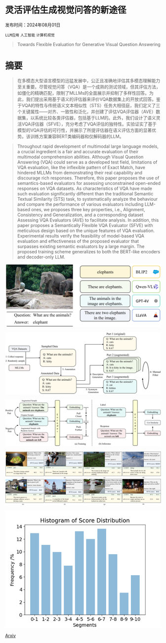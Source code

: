 # 灵活评估生成视觉问答的新途径

发布时间：2024年08月01日

`LLM应用` `人工智能` `计算机视觉`

> Towards Flexible Evaluation for Generative Visual Question Answering

# 摘要

> 在多模态大型语言模型的迅猛发展中，公正且准确地评估其多模态理解能力至关重要。尽管视觉问答（VQA）是一个成熟的测试领域，但其评估方法，如僵化的精确匹配，限制了MLLMs的全面展示并抑制了多样性回答。为此，我们提出采用基于语义的评估器来评价VQA数据集上的开放式回答。鉴于VQA的特性与传统语义文本相似性（STS）任务大相径庭，我们定义了三个关键属性——对齐、一致性和泛化，并创建了评估VQA评估器（AVE）数据集，以系统比较各类评估器，包括基于LLM的。此外，我们设计了语义灵活VQA评估器（SFVE），充分考虑了VQA评估的独特性。实验证实了基于模型的VQA评估的可行性，并展示了所提评估器在语义评估方面的显著优势。该训练方案兼容BERT类编码器和仅解码器的LLM。

> Throughout rapid development of multimodal large language models, a crucial ingredient is a fair and accurate evaluation of their multimodal comprehension abilities. Although Visual Question Answering (VQA) could serve as a developed test field, limitations of VQA evaluation, like the inflexible pattern of Exact Match, have hindered MLLMs from demonstrating their real capability and discourage rich responses. Therefore, this paper proposes the use of semantics-based evaluators for assessing unconstrained open-ended responses on VQA datasets. As characteristics of VQA have made such evaluation significantly different than the traditional Semantic Textual Similarity (STS) task, to systematically analyze the behaviour and compare the performance of various evaluators including LLM-based ones, we proposes three key properties, i.e., Alignment, Consistency and Generalization, and a corresponding dataset Assessing VQA Evaluators (AVE) to facilitate analysis. In addition, this paper proposes a Semantically Flexible VQA Evaluator (SFVE) with meticulous design based on the unique features of VQA evaluation. Experimental results verify the feasibility of model-based VQA evaluation and effectiveness of the proposed evaluator that surpasses existing semantic evaluators by a large margin. The proposed training scheme generalizes to both the BERT-like encoders and decoder-only LLM.

![灵活评估生成视觉问答的新途径](../../../paper_images/2408.00300/x1.png)

![灵活评估生成视觉问答的新途径](../../../paper_images/2408.00300/x2.png)

![灵活评估生成视觉问答的新途径](../../../paper_images/2408.00300/x3.png)

![灵活评估生成视觉问答的新途径](../../../paper_images/2408.00300/x4.png)

![灵活评估生成视觉问答的新途径](../../../paper_images/2408.00300/histogram_vre_distribution.png)

[Arxiv](https://arxiv.org/abs/2408.00300)